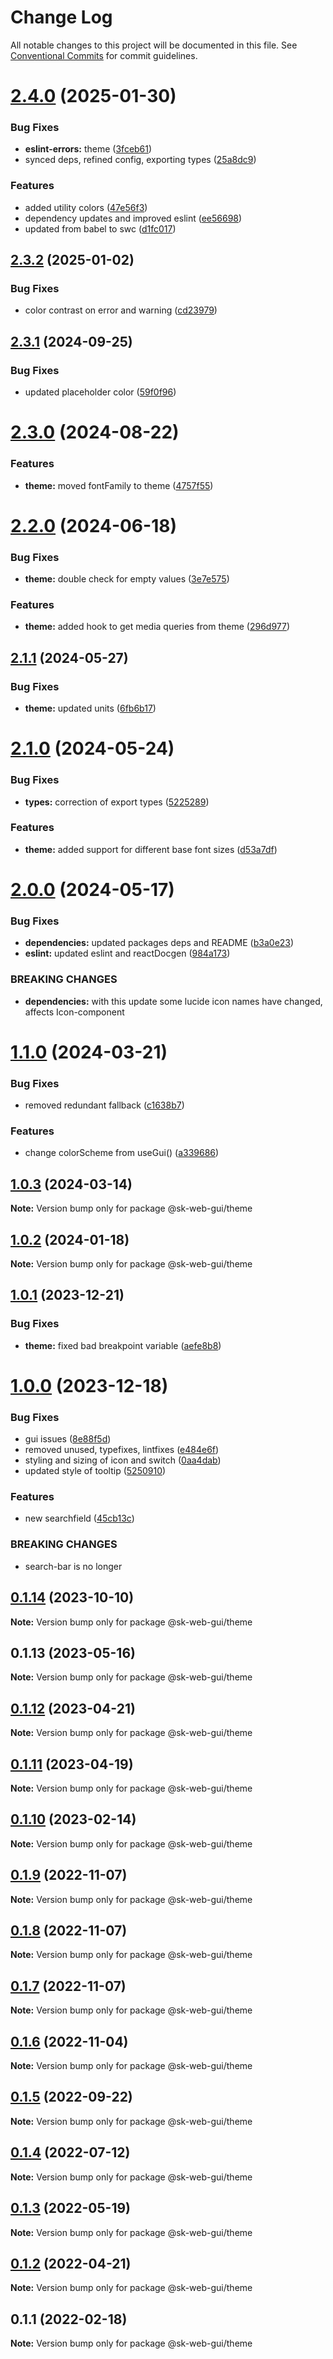 # Change Log

All notable changes to this project will be documented in this file.
See [Conventional Commits](https://conventionalcommits.org) for commit guidelines.

# [2.4.0](https://github.com/Sundsvallskommun/web-shared-components/compare/@sk-web-gui/theme@2.3.2...@sk-web-gui/theme@2.4.0) (2025-01-30)

### Bug Fixes

- **eslint-errors:** theme ([3fceb61](https://github.com/Sundsvallskommun/web-shared-components/commit/3fceb61bd211f7b89c15de473ef30ec901752583))
- synced deps, refined config, exporting types ([25a8dc9](https://github.com/Sundsvallskommun/web-shared-components/commit/25a8dc9b32bf94ab65782cb26e230514f9224468))

### Features

- added utility colors ([47e56f3](https://github.com/Sundsvallskommun/web-shared-components/commit/47e56f30863e14da371ef955ca817903fc833eae))
- dependency updates and improved eslint ([ee56698](https://github.com/Sundsvallskommun/web-shared-components/commit/ee56698550bd45c1711eba643042cb6379ebd8f6))
- updated from babel to swc ([d1fc017](https://github.com/Sundsvallskommun/web-shared-components/commit/d1fc01761ba14f93d93b272ff802267ff86efbdc))

## [2.3.2](https://github.com/Sundsvallskommun/web-shared-components/compare/@sk-web-gui/theme@2.3.1...@sk-web-gui/theme@2.3.2) (2025-01-02)

### Bug Fixes

- color contrast on error and warning ([cd23979](https://github.com/Sundsvallskommun/web-shared-components/commit/cd23979e544c47984fe05c30dd9e6d562245a4c6))

## [2.3.1](https://github.com/Sundsvallskommun/web-shared-components/compare/@sk-web-gui/theme@2.3.0...@sk-web-gui/theme@2.3.1) (2024-09-25)

### Bug Fixes

- updated placeholder color ([59f0f96](https://github.com/Sundsvallskommun/web-shared-components/commit/59f0f96204e184c130d3835a8249efcf146741c2))

# [2.3.0](https://github.com/Sundsvallskommun/web-shared-components/compare/@sk-web-gui/theme@2.2.0...@sk-web-gui/theme@2.3.0) (2024-08-22)

### Features

- **theme:** moved fontFamily to theme ([4757f55](https://github.com/Sundsvallskommun/web-shared-components/commit/4757f55c092b354f819bb66d2531e72fa91866d9))

# [2.2.0](https://github.com/Sundsvallskommun/web-shared-components/compare/@sk-web-gui/theme@2.1.1...@sk-web-gui/theme@2.2.0) (2024-06-18)

### Bug Fixes

- **theme:** double check for empty values ([3e7e575](https://github.com/Sundsvallskommun/web-shared-components/commit/3e7e57593d9a26094b2d167ab5a15d3562324db3))

### Features

- **theme:** added hook to get media queries from theme ([296d977](https://github.com/Sundsvallskommun/web-shared-components/commit/296d977af40e481e2b32767f5c285f27f15cbc99))

## [2.1.1](https://github.com/Sundsvallskommun/web-shared-components/compare/@sk-web-gui/theme@2.1.0...@sk-web-gui/theme@2.1.1) (2024-05-27)

### Bug Fixes

- **theme:** updated units ([6fb6b17](https://github.com/Sundsvallskommun/web-shared-components/commit/6fb6b177e4d4f1a60b168c261918060efc0918ea))

# [2.1.0](https://github.com/Sundsvallskommun/web-shared-components/compare/@sk-web-gui/theme@2.0.0...@sk-web-gui/theme@2.1.0) (2024-05-24)

### Bug Fixes

- **types:** correction of export types ([5225289](https://github.com/Sundsvallskommun/web-shared-components/commit/52252890b4206faa9bc70111e75f1ef818e0d8fe))

### Features

- **theme:** added support for different base font sizes ([d53a7df](https://github.com/Sundsvallskommun/web-shared-components/commit/d53a7df8a137fc587e7fe9f222f3b01f43ca2b4e))

# [2.0.0](https://github.com/Sundsvallskommun/web-shared-components/compare/@sk-web-gui/theme@1.1.0...@sk-web-gui/theme@2.0.0) (2024-05-17)

### Bug Fixes

- **dependencies:** updated packages deps and README ([b3a0e23](https://github.com/Sundsvallskommun/web-shared-components/commit/b3a0e2314cebee5523d386f42ba3f7473bd4f36b))
- **eslint:** updated eslint and reactDocgen ([984a173](https://github.com/Sundsvallskommun/web-shared-components/commit/984a17371f052a0cbe23d01fd31722f0fa2a56eb))

### BREAKING CHANGES

- **dependencies:** with this update some lucide icon names have changed, affects Icon-component

# [1.1.0](https://github.com/Sundsvallskommun/web-shared-components/compare/@sk-web-gui/theme@1.0.3...@sk-web-gui/theme@1.1.0) (2024-03-21)

### Bug Fixes

- removed redundant fallback ([c1638b7](https://github.com/Sundsvallskommun/web-shared-components/commit/c1638b7b0940d61df74c9f549ce008c121e3703d))

### Features

- change colorScheme from useGui() ([a339686](https://github.com/Sundsvallskommun/web-shared-components/commit/a339686dc87edfc2aacfb76fd37d6555301228e5))

## [1.0.3](https://github.com/Sundsvallskommun/web-shared-components/compare/@sk-web-gui/theme@1.0.2...@sk-web-gui/theme@1.0.3) (2024-03-14)

**Note:** Version bump only for package @sk-web-gui/theme

## [1.0.2](https://github.com/Sundsvallskommun/web-shared-components/compare/@sk-web-gui/theme@1.0.1...@sk-web-gui/theme@1.0.2) (2024-01-18)

**Note:** Version bump only for package @sk-web-gui/theme

## [1.0.1](https://github.com/Sundsvallskommun/web-shared-components/compare/@sk-web-gui/theme@1.0.0...@sk-web-gui/theme@1.0.1) (2023-12-21)

### Bug Fixes

- **theme:** fixed bad breakpoint variable ([aefe8b8](https://github.com/Sundsvallskommun/web-shared-components/commit/aefe8b8ca532dce54e23e5173e02442b11f91bc8))

# [1.0.0](https://github.com/Sundsvallskommun/web-shared-components/compare/@sk-web-gui/theme@0.1.14...@sk-web-gui/theme@1.0.0) (2023-12-18)

### Bug Fixes

- gui issues ([8e88f5d](https://github.com/Sundsvallskommun/web-shared-components/commit/8e88f5dd8fc3ed46acd7cf3358597777cbf7aa99))
- removed unused, typefixes, lintfixes ([e484e6f](https://github.com/Sundsvallskommun/web-shared-components/commit/e484e6f05ce9c8ed79a1f57ad0cdc81ea46b388e))
- styling and sizing of icon and switch ([0aa4dab](https://github.com/Sundsvallskommun/web-shared-components/commit/0aa4dab97bb6c1fbc01a22f655baf6248bfd36f2))
- updated style of tooltip ([5250910](https://github.com/Sundsvallskommun/web-shared-components/commit/5250910fc5fc8f075121ce88f458ed4dc526e15d))

### Features

- new searchfield ([45cb13c](https://github.com/Sundsvallskommun/web-shared-components/commit/45cb13c4c1a77d69d98ae935db1f58c5c3f45254))

### BREAKING CHANGES

- search-bar is no longer

## [0.1.14](https://github.com/Sundsvallskommun/web-shared-components/compare/@sk-web-gui/theme@0.1.13...@sk-web-gui/theme@0.1.14) (2023-10-10)

**Note:** Version bump only for package @sk-web-gui/theme

## 0.1.13 (2023-05-16)

**Note:** Version bump only for package @sk-web-gui/theme

## [0.1.12](https://github.com/Sundsvallskommun/web-shared-components/compare/@sk-web-gui/theme@0.1.11...@sk-web-gui/theme@0.1.12) (2023-04-21)

**Note:** Version bump only for package @sk-web-gui/theme

## [0.1.11](https://github.com/Sundsvallskommun/web-shared-components/compare/@sk-web-gui/theme@0.1.10...@sk-web-gui/theme@0.1.11) (2023-04-19)

**Note:** Version bump only for package @sk-web-gui/theme

## [0.1.10](https://github.com/Sundsvallskommun/web-shared-components/compare/@sk-web-gui/theme@0.1.9...@sk-web-gui/theme@0.1.10) (2023-02-14)

**Note:** Version bump only for package @sk-web-gui/theme

## [0.1.9](https://github.com/Sundsvallskommun/web-shared-components/compare/@sk-web-gui/theme@0.1.8...@sk-web-gui/theme@0.1.9) (2022-11-07)

**Note:** Version bump only for package @sk-web-gui/theme

## [0.1.8](https://github.com/Sundsvallskommun/web-shared-components/compare/@sk-web-gui/theme@0.1.7...@sk-web-gui/theme@0.1.8) (2022-11-07)

**Note:** Version bump only for package @sk-web-gui/theme

## [0.1.7](https://github.com/Sundsvallskommun/web-shared-components/compare/@sk-web-gui/theme@0.1.6...@sk-web-gui/theme@0.1.7) (2022-11-07)

**Note:** Version bump only for package @sk-web-gui/theme

## [0.1.6](https://github.com/Sundsvallskommun/web-shared-components/compare/@sk-web-gui/theme@0.1.5...@sk-web-gui/theme@0.1.6) (2022-11-04)

**Note:** Version bump only for package @sk-web-gui/theme

## [0.1.5](https://github.com/Sundsvallskommun/web-shared-components/compare/@sk-web-gui/theme@0.1.4...@sk-web-gui/theme@0.1.5) (2022-09-22)

**Note:** Version bump only for package @sk-web-gui/theme

## [0.1.4](https://github.com/Sundsvallskommun/web-shared-components/compare/@sk-web-gui/theme@0.1.3...@sk-web-gui/theme@0.1.4) (2022-07-12)

**Note:** Version bump only for package @sk-web-gui/theme

## [0.1.3](https://github.com/Sundsvallskommun/web-shared-components/compare/@sk-web-gui/theme@0.1.2...@sk-web-gui/theme@0.1.3) (2022-05-19)

**Note:** Version bump only for package @sk-web-gui/theme

## [0.1.2](https://github.com/Sundsvallskommun/web-shared-components/compare/@sk-web-gui/theme@0.1.1...@sk-web-gui/theme@0.1.2) (2022-04-21)

**Note:** Version bump only for package @sk-web-gui/theme

## 0.1.1 (2022-02-18)

**Note:** Version bump only for package @sk-web-gui/theme
